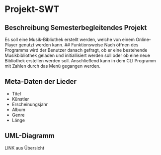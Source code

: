 # Projekt-SWT

## Beschreibung Semesterbegleitendes Projekt

Es soll eine Musik-Bibliothek erstellt werden, welche von einem Online-Player genutzt werden kann. ## Funktionsweise Nach öffnen des Programms wird der Benutzer danach gefragt, ob er eine bestehende Musikbibliothek geladen und initiallisiert werden soll oder ob eine neue Bibliothek erstellen werden soll. Anschließend kann in dem CLI Programm mit Zahlen durch das Menü gegangen werden.

## Meta-Daten der Lieder

- Titel
- Künstler
- Erscheinungsjahr
- Album
- Genre
- Länge

## UML-Diagramm

LINK aus Übersicht
